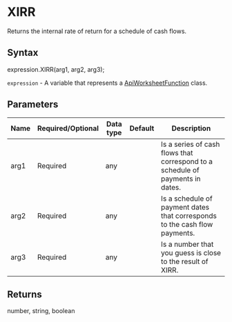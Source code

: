 # XIRR

Returns the internal rate of return for a schedule of cash flows.

## Syntax

expression.XIRR(arg1, arg2, arg3);

`expression` - A variable that represents a [ApiWorksheetFunction](../ApiWorksheetFunction.md) class.

## Parameters

| **Name** | **Required/Optional** | **Data type** | **Default** | **Description** |
| ------------- | ------------- | ------------- | ------------- | ------------- |
| arg1 | Required | any |  | Is a series of cash flows that correspond to a schedule of payments in dates. |
| arg2 | Required | any |  | Is a schedule of payment dates that corresponds to the cash flow payments. |
| arg3 | Required | any |  | Is a number that you guess is close to the result of XIRR. |

## Returns

number, string, boolean